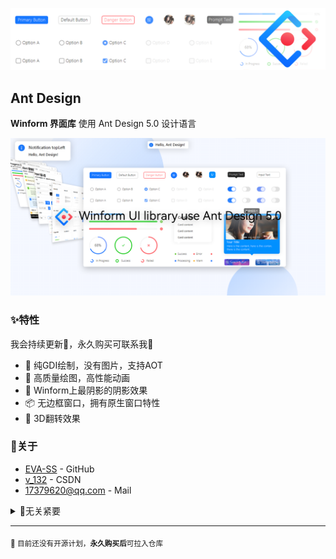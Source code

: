 ![横幅](/profile/img/banner.png?raw=true)

## Ant Design
**Winform 界面库** 使用 Ant Design 5.0 设计语言

![demo](/profile/img/ant.png?raw=true)

### ✨特性

我会持续更新🦄，永久购买可联系我👋

- 🌈 纯GDI绘制，没有图片，支持AOT
- 🎨 高质量绘图，高性能动画
- 🚀 Winform上最阴影的阴影效果
- 📦 无边框窗口，拥有原生窗口特性
- 💎 3D翻转效果

### 🍭关于
- [EVA-SS](https://github.com/EVA-SS) - GitHub 
- [v_132](https://blog.csdn.net/v_132) - CSDN
- [17379620@qq.com](mailto:17379620@qq.com) - Mail

<details> 
	<summary>🙂无关紧要</summary>
	<br>
	<ul>
	<li>模仿对象 🔨 <a href="https://ant-design.antgroup.com/components/overview-cn">https://ant-design.antgroup.com/components/overview-cn</a></li>
		<li>购买方式
			<ul>
				<li><a href="https://m.tb.cn/h.5hDwvdd?tk=mFcJW1yy7zs">闲鱼</a> 有支付宝保障的说</li>
				<li><a href="http://wpa.qq.com/msgrd?v=3&uin=17379620&site=qq&menu=yes">17379620</a> 加我QQ把</li>
			</ul>
		</li>
	</ul>
</details>

---

<sub>🦦 目前还没有开源计划，**永久购买后**可拉入仓库</sub>